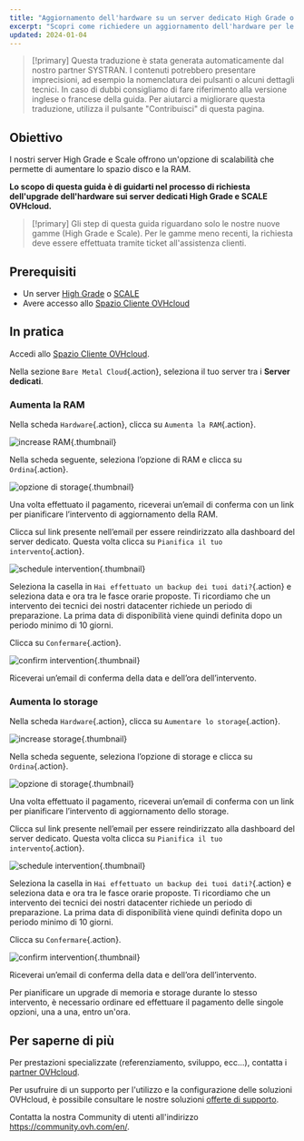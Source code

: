 ```yaml
---
title: "Aggiornamento dell'hardware su un server dedicato High Grade o Scale"
excerpt: "Scopri come richiedere un aggiornamento dell'hardware per le gamme High Grade e SCALE dal tuo Spazio Cliente"
updated: 2024-01-04
---
```


> [!primary]
> Questa traduzione è stata generata automaticamente dal nostro partner SYSTRAN. I contenuti potrebbero presentare imprecisioni, ad esempio la nomenclatura dei pulsanti o alcuni dettagli tecnici. In caso di dubbi consigliamo di fare riferimento alla versione inglese o francese della guida. Per aiutarci a migliorare questa traduzione, utilizza il pulsante "Contribuisci" di questa pagina.
>

## Obiettivo

I nostri server High Grade e Scale offrono un'opzione di scalabilità che permette di aumentare lo spazio disco e la RAM.

**Lo scopo di questa guida è di guidarti nel processo di richiesta dell'upgrade dell'hardware sui server dedicati High Grade e SCALE OVHcloud.**

> [!primary]
> Gli step di questa guida riguardano solo le nostre nuove gamme (High Grade e Scale). Per le gamme meno recenti, la richiesta deve essere effettuata tramite ticket all'assistenza clienti.

## Prerequisiti

- Un server [High Grade](https://www.ovhcloud.com/it/bare-metal/high-grade/) o [SCALE](https://www.ovhcloud.com/it/bare-metal/scale/)
- Avere accesso allo [Spazio Cliente OVHcloud](https://www.ovh.com/auth/?action=gotomanager&from=https://www.ovh.it/&ovhSubsidiary=it)

## In pratica

Accedi allo [Spazio Cliente OVHcloud](https://www.ovh.com/auth/?action=gotomanager&from=https://www.ovh.it/&ovhSubsidiary=it).

Nella sezione `Bare Metal Cloud`{.action}, seleziona il tuo server tra i **Server dedicati**.

### Aumenta la RAM

Nella scheda `Hardware`{.action}, clicca su `Aumenta la RAM`{.action}.

![increase RAM](images/increaseram.png){.thumbnail}

Nella scheda seguente, seleziona l’opzione di RAM e clicca su `Ordina`{.action}.

![opzione di storage](images/selectram.png){.thumbnail}

Una volta effettuato il pagamento, riceverai un’email di conferma con un link per pianificare l’intervento di aggiornamento della RAM.

Clicca sul link presente nell’email per essere reindirizzato alla dashboard del server dedicato. Questa volta clicca su `Pianifica il tuo intervento`{.action}.

![schedule intervention](images/ramintervention.png){.thumbnail}

Seleziona la casella in `Hai effettuato un backup dei tuoi dati?`{.action} e seleziona data e ora tra le fasce orarie proposte. Ti ricordiamo che un intervento dei tecnici dei nostri datacenter richiede un periodo di preparazione. La prima data di disponibilità viene quindi definita dopo un periodo minimo di 10 giorni.

Clicca su `Confermare`{.action}.

![confirm intervention](images/ramconfirm.png){.thumbnail}

Riceverai un’email di conferma della data e dell’ora dell’intervento.

### Aumenta lo storage

Nella scheda `Hardware`{.action}, clicca su `Aumentare lo storage`{.action}.

![increase storage](images/increasestorage.png){.thumbnail}

Nella scheda seguente, seleziona l’opzione di storage e clicca su `Ordina`{.action}.

![opzione di storage](images/selectstorage.png){.thumbnail}

Una volta effettuato il pagamento, riceverai un’email di conferma con un link per pianificare l’intervento di aggiornamento dello storage.

Clicca sul link presente nell’email per essere reindirizzato alla dashboard del server dedicato. Questa volta clicca su `Pianifica il tuo intervento`{.action}.

![schedule intervention](images/storageintervention.png){.thumbnail}

Seleziona la casella in `Hai effettuato un backup dei tuoi dati?`{.action} e seleziona data e ora tra le fasce orarie proposte. Ti ricordiamo che un intervento dei tecnici dei nostri datacenter richiede un periodo di preparazione. La prima data di disponibilità viene quindi definita dopo un periodo minimo di 10 giorni.

Clicca su `Confermare`{.action}.

![confirm intervention](images/confirmintervention.png){.thumbnail}

Riceverai un’email di conferma della data e dell’ora dell’intervento.

Per pianificare un upgrade di memoria e storage durante lo stesso intervento, è necessario ordinare ed effettuare il pagamento delle singole opzioni, una a una, entro un'ora.

## Per saperne di più <a name="go-further"></a>
 
Per prestazioni specializzate (referenziamento, sviluppo, ecc...), contatta i [partner OVHcloud](https://partner.ovhcloud.com/it/directory/).
 
Per usufruire di un supporto per l'utilizzo e la configurazione delle soluzioni OVHcloud, è possibile consultare le nostre soluzioni [offerte di supporto](https://www.ovhcloud.com/it/support-levels/).
 
Contatta la nostra Community di utenti all'indirizzo <https://community.ovh.com/en/>.